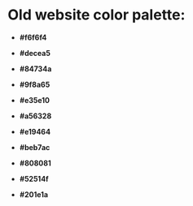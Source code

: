 # Old website color palette:

+ **\#f6f6f4**


+ **\#decea5**
+ **\#84734a**
+ **\#9f8a65**


+ **\#e35e10**
+ **\#a56328**
+ **\#e19464**


+ **\#beb7ac**
+ **\#808081**
+ **\#52514f**
+ **\#201e1a**
